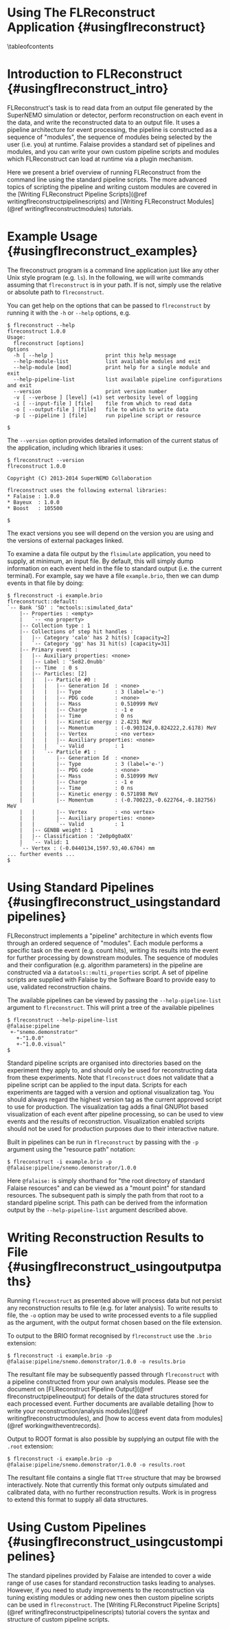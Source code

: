 Using The FLReconstruct Application {#usingflreconstruct}
===================================

\tableofcontents

Introduction to FLReconstruct {#usingflreconstruct_intro}
====================================
FLReconstruct's task is to read data from an output file generated by
the SuperNEMO simulation or detector, perform reconstruction on each event
in the data, and write the reconstructed data to an output file.
It uses a pipeline architecture for event processing, the pipeline
is constructed as a sequence of "modules", the sequence of modules being
selected by the user (i.e. you) at runtime. Falaise provides a standard
set of pipelines and modules, and you can write your own custom pipeline
scripts and modules which FLReconstruct can load at runtime via a plugin
mechanism.

Here we present a brief overview of running FLReconstruct from the
command line using the standard pipeline scripts. The more advanced topics
of scripting the pipeline and writing custom modules are covered in the
[Writing FLReconstruct Pipeline Scripts](@ref writingflreconstructpipelinescripts) and [Writing FLReconstruct Modules](@ref writingflreconstructmodules)
tutorials.

Example Usage {#usingflreconstruct_examples}
=============
The flreconstruct program is a command line application just like any
other Unix style program (e.g. `ls`). In the following, we will
write commands assuming that `flreconstruct` is in your path. If is not,
simply use the relative or absolute path to `flreconstruct`.

You can get help on the options that can be passed to `flreconstruct`
by running it with the `-h` or `--help` options, e.g.

~~~~~
$ flreconstruct --help
flreconstruct 1.0.0
Usage:
  flreconstruct [options]
Options
  -h [ --help ]                 print this help message
  --help-module-list            list available modules and exit
  --help-module [mod]           print help for a single module and exit
  --help-pipeline-list          list available pipeline configurations and exit
  --version                     print version number
  -v [ --verbose ] [level] (=1) set verbosity level of logging
  -i [ --input-file ] [file]    file from which to read data
  -o [ --output-file ] [file]   file to which to write data
  -p [ --pipeline ] [file]      run pipeline script or resource

$
~~~~~

The `--version` option provides detailed information of the current
status of the application, including which libraries it uses:

~~~~~
$ flreconstruct --version
flreconstruct 1.0.0

Copyright (C) 2013-2014 SuperNEMO Collaboration

flreconstruct uses the following external libraries:
* Falaise : 1.0.0
* Bayeux  : 1.0.0
* Boost   : 105500

$
~~~~~

The exact versions you see will depend on the version you are using
and the versions of external packages linked.

To examine a data file output by the `flsimulate` application, you
need to supply, at minimum, an input file. By default, this will simply
dump information on each event held in the file to standard output (i.e.
the current terminal). For example, say we have a file `example.brio`,
then we can dump events in that file by doing:

~~~~~
$ flreconstruct -i example.brio
flreconstruct::default:
`-- Bank 'SD' : "mctools::simulated_data"
    |-- Properties : <empty>
    |   `-- <no property>
    |-- Collection type : 1
    |-- Collections of step hit handles :
    |   |-- Category 'calo' has 2 hit(s) [capacity=2]
    |   `-- Category 'gg' has 31 hit(s) [capacity=31]
    |-- Primary event :
    |   |-- Auxiliary properties: <none>
    |   |-- Label : 'Se82.0nubb'
    |   |-- Time  : 0 s
    |   |-- Particles: [2]
    |   |   |-- Particle #0 :
    |   |   |   |-- Generation Id  : <none>
    |   |   |   |-- Type           : 3 (label='e-')
    |   |   |   |-- PDG code       : <none>
    |   |   |   |-- Mass           : 0.510999 MeV
    |   |   |   |-- Charge         : -1 e
    |   |   |   |-- Time           : 0 ns
    |   |   |   |-- Kinetic energy : 2.4231 MeV
    |   |   |   |-- Momentum       : (-0.903124,0.824222,2.6178) MeV
    |   |   |   |-- Vertex         : <no vertex>
    |   |   |   |-- Auxiliary properties: <none>
    |   |   |   `-- Valid          : 1
    |   |   `-- Particle #1 :
    |   |       |-- Generation Id  : <none>
    |   |       |-- Type           : 3 (label='e-')
    |   |       |-- PDG code       : <none>
    |   |       |-- Mass           : 0.510999 MeV
    |   |       |-- Charge         : -1 e
    |   |       |-- Time           : 0 ns
    |   |       |-- Kinetic energy : 0.571898 MeV
    |   |       |-- Momentum       : (-0.700223,-0.622764,-0.182756) MeV
    |   |       |-- Vertex         : <no vertex>
    |   |       |-- Auxiliary properties: <none>
    |   |       `-- Valid          : 1
    |   |-- GENBB weight : 1
    |   |-- Classification : '2e0p0g0a0X'
    |   `-- Valid: 1
    `-- Vertex : (-0.0440134,1597.93,40.6704) mm
... further events ...
$
~~~~~

Using Standard Pipelines {#usingflreconstruct_usingstandardpipelines}
========================
FLReconstruct implements a "pipeline" architecture in which events flow
through an ordered sequence of "modules". Each module performs a specific
task on the event (e.g. count hits), writing its results into the event
for further processing by downstream modules. The sequence of modules
and their configuration (e.g. algorithm parameters) in the pipeline
are constructed via a `datatools::multi_properties` script. A set of
pipeline scripts are supplied with Falaise by the Software Board
to provide easy to use, validated reconstruction chains.

The available pipelines can be viewed by passing the `--help-pipeline-list`
argument to `flreconstruct`. This will print a tree of the available
pipelines

~~~~~
$ flreconstruct --help-pipeline-list
@falaise:pipeline
 +-"snemo.demonstrator"
   +-"1.0.0"
   +-"1.0.0.visual"
$
~~~~~

Standard pipeline scripts are organised into directories based on the
experiment they apply to, and should only be used for reconstructing
data from these experiments. Note that `flreconstruct` does not validate
that a pipeline script can be applied to the input data. Scripts for
each experiments are tagged with a version and optional visualization tag.
You should always regard the highest version tag as the current approved
script to use for production.
The visualization tag adds a final GNUPlot based visualization of each
event after pipeline processing, so can be used to view events and
the results of reconstruction. Visualization enabled scripts should not
be used for production purposes due to their interactive nature.

Built in pipelines can be run in `flreconstruct` by passing with the `-p`
argument using the "resource path" notation:

~~~~~
$ flreconstruct -i example.brio -p @falaise:pipeline/snemo.demonstrator/1.0.0
~~~~~

Here `@falaise:` is simply shorthand for "the root directory of standard
Falaise resources" and can be viewed as a "mount point" for standard
resources. The subsequent path is simply the path from that root to a
standard pipeline script. This path can be derived from the information
output by the `--help-pipeline-list` argument described above.


Writing Reconstruction Results to File {#usingflreconstruct_usingoutputpaths}
======================================
Running `flreconstruct` as presented above will process data but not
persist any reconstruction results to file (e.g. for later analysis).
To write results to file, the `-o` option may be used to write processed
events to a file supplied as the argument, with the output format chosen
based on the file extension.

To output to the BRIO format recognised by `flreconstruct` use the `.brio`
extension:

~~~~~
$ flreconstruct -i example.brio -p @falaise:pipeline/snemo.demonstrator/1.0.0 -o results.brio
~~~~~

The resultant file may be subsequently passed through
`flreconstruct` with a pipeline constructed from your own analysis
modules. Please see the document on [FLReconstruct Pipeline Output](@ref flreconstructpipelineoutput)
for details of the data structures stored for each processed event.
Further documents are available detailing [how to write your reconstruction/analysis modules](@ref writingflreconstructmodules), and
[how to access event data from modules](@ref workingwitheventrecords).

Output to ROOT format is also possible by supplying an output file with
the `.root` extension:

~~~~~
$ flreconstruct -i example.brio -p @falaise:pipeline/snemo.demonstrator/1.0.0 -o results.root
~~~~~

The resultant file contains a single flat `TTree` structure that may be
browsed interactively. Note that currently this format only outputs
simulated and calibrated data, with no further reconstruction results.
Work is in progress to extend this format to supply all data structures.


Using Custom Pipelines {#usingflreconstruct_usingcustompipelines}
========================
The standard pipelines provided by Falaise are intended to cover a wide
range of use cases for standard reconstruction tasks leading to analyses.
However, if you need to study improvements to the reconstruction via tuning
existing modules or adding new ones then custom pipeline scripts can be
used in `flreconstruct`. The
[Writing FLReconstruct Pipeline Scripts](@ref writingflreconstructpipelinescripts) tutorial covers the syntax and structure of custom pipeline scripts.

